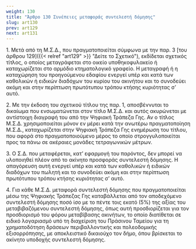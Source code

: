 ```yaml
---
weight: 130
title: "Άρθρο 130 Συνέπειες μεταφοράς συντελεστή δόμησης"
slug: art130
prev: art129
next: art131
---
```


1\. Μετά από τη Μ.Σ.Δ., που πραγματοποιείται σύμφωνα με την παρ. 3 [του άρθρου 129]({{< relref "art129" >}} "Δείτε το Σχετικό"), εκδίδεται σχετικός τίτλος, ο οποίος μεταγράφεται στο οικείο υποθηκοφυλακείο ή καταχωρίζεται στο αρμόδιο κτηματολογικό γραφείο. Η μεταγραφή ή η καταχώρηση του προηγούμενου εδαφίου ενεργεί υπέρ και κατά των καθολικών ή ειδικών διαδόχων του κυρίου του ακινήτου και το συνοδεύει ακόμη και στην περίπτωση πρωτότυπου τρόπου κτήσης κυριότητας σ’ αυτό.

2\. Με την έκδοση του σχετικού τίτλου της παρ. 1, αποσβέννυται το δικαίωμα που ενσωματώνεται στον τίτλο Μ.Σ.Δ. και αυτός ακυρώνεται με αντίστοιχη διαγραφή του από την Ψηφιακή Τράπεζα Γης. Αν ο τίτλος Μ.Σ.Δ. χρησιμοποιείται μόνον εν μέρει κατά την ανωτέρω πραγματοποίηση Μ.Σ.Δ., καταχωρίζεται στην Ψηφιακή Τράπεζα Γης ενημέρωση του τίτλου, που αφορά στο πραγματοποιούμενο μέρος το οποίο στρογγυλοποιείται προς τα πάνω σε ακέραιες μονάδες τετραγωνικών μέτρων.

3\. Ο Σ.Δ. που μεταφέρεται, κατ’ εφαρμογή του παρόντος, δεν μπορεί να υλοποιηθεί πλέον από το ακίνητο προσφοράς συντελεστή δόμησης. Η απαγόρευση αυτή ενεργεί υπέρ και κατά των καθολικών ή ειδικών διαδόχων του πωλητή και το συνοδεύει ακόμη και στην περίπτωση πρωτότυπου τρόπου κτήσης κυριότητας σ’ αυτό.

4\. Για κάθε Μ.Σ.Δ. μεταφορά συντελεστή δόμησης που πραγματοποιείται μέσω της Ψηφιακής Τράπεζας Γης καταβάλλεται από τον αποδεχόμενο συντελεστή δόμησης ποσό ίσο με το πέντε τοις εκατό (5%) της αξίας του μεταβιβαζόμενου συντελεστή δόμησης, όπως αυτή προσδιορίζεται για τον προσδιορισμό του φόρου μεταβίβασης ακινήτων, το οποίο διατίθεται σε ειδικό λογαριασμό υπό τη διαχείριση του Πράσινου Ταμείου για τη χρηματοδότηση δράσεων περιβαλλοντικής και πολεοδομικής εξισορρόπησης, με αποκλειστικό δικαιούχο τον δήμο, όπου βρίσκεται το ακίνητο υποδοχής συντελεστή δόμησης.


